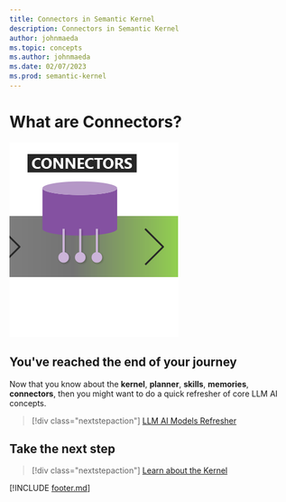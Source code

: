 ```yaml
---
title: Connectors in Semantic Kernel
description: Connectors in Semantic Kernel
author: johnmaeda
ms.topic: concepts
ms.author: johnmaeda
ms.date: 02/07/2023
ms.prod: semantic-kernel
---
```


# What are Connectors?

![](../media/connectors.png)

## You've reached the end of your journey

Now that you know about the **kernel**, **planner**, **skills**, **memories**, **connectors**, then you might want to do a quick refresher of core LLM AI concepts. 

> [!div class="nextstepaction"]
> [LLM AI Models Refresher](models.md)

## Take the next step

> [!div class="nextstepaction"]
> [Learn about the Kernel](kernel)

[!INCLUDE [footer.md](../includes/footer.md)]
